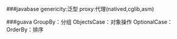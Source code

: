 ###javabase
genericity:泛型
proxy:代理(natived,cglib,asm)

###guava
GroupBy：分组
ObjectsCase：对象操作
OptionalCase：
OrderBy：排序